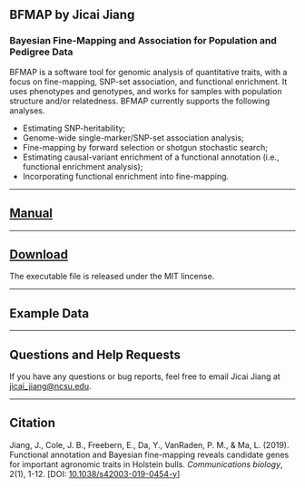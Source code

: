 ## BFMAP by Jicai Jiang

### Bayesian Fine-Mapping and Association for Population and Pedigree Data


BFMAP is a software tool for genomic analysis of quantitative traits, with a focus on fine-mapping, SNP-set association, and functional enrichment. It uses phenotypes and genotypes, and works for samples with population structure and/or relatedness. BFMAP currently supports the following analyses.

- Estimating SNP-heritability;
- Genome-wide single-marker/SNP-set association analysis;
- Fine-mapping by forward selection or shotgun stochastic search;
- Estimating causal-variant enrichment of a functional annotation (i.e., functional enrichment analysis);
- Incorporating functional enrichment into fine-mapping.

------
## [Manual](https://jiang18.github.io/bfmap/manual.pdf)

------
## [Download](https://jiang18.github.io/bfmap/bfmap_0.65.zip)
The executable file is released under the MIT lincense.

------
## Example Data

------
## Questions and Help Requests
If you have any questions or bug reports, feel free to email Jicai Jiang at jicai_jiang@ncsu.edu.

------
## Citation
Jiang, J., Cole, J. B., Freebern, E., Da, Y., VanRaden, P. M., & Ma, L. (2019). Functional annotation and Bayesian fine-mapping reveals candidate genes for important agronomic traits in Holstein bulls. *Communications biology*, 2(1), 1-12. \[DOI: [10.1038/s42003-019-0454-y](10.1038/s42003-019-0454-y)\]
